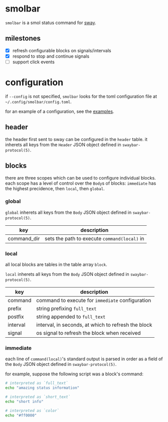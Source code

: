 # smolbar

`smolbar` is a smol status command for [sway](https://github.com/swaywm/sway).

## milestones

- [X] refresh configurable blocks on signals/intervals
- [X] respond to stop and continue signals
- [ ] support click events

# configuration

if `--config` is not specified, `smolbar` looks for the toml configuration file at `~/.config/smolbar/config.toml`.

for an example of a configuration, see the [examples](./examples).

## header

the header first sent to sway can be configured in the `header` table.
it inherets all keys from the `Header` JSON object defined in `swaybar-protocol(5)`.

## blocks

there are three scopes which can be used to configure individual blocks.
each scope has a level of control over the `Body`s of blocks: `immediate` has the highest precidence, then `local`, then `global`.

### global

`global` inherets all keys from the `Body` JSON object defined in `swaybar-protocol(5)`.

| key         | description                                  |
|-------------|----------------------------------------------|
| command_dir | sets the path to execute `command(local)` in |

### local

all local blocks are tables in the table array `block`.

`local` inherets all keys from the `Body` JSON object defined in `swaybar-protocol(5)`.

| key      | description                                         |
|----------|-----------------------------------------------------|
| command  | command to execute for `immediate` configuration    |
| prefix   | string prefixing `full_text`                        |
| postfix  | string appended to `full_text`                      |
| interval | interval, in seconds, at which to refresh the block |
| signal   | os signal to refresh the block when received        |

### immediate

each line of `command(local)`'s standard output is parsed in order as a field of the `Body` JSON object defined in `swaybar-protocol(5)`.

for example, suppose the following script was a block's command:

```sh
# interpreted as `full_text`
echo "amazing status information"

# interpreted as `short_text`
echo "short info"

# interpreted as `color`
echo "#ff0000"
```
